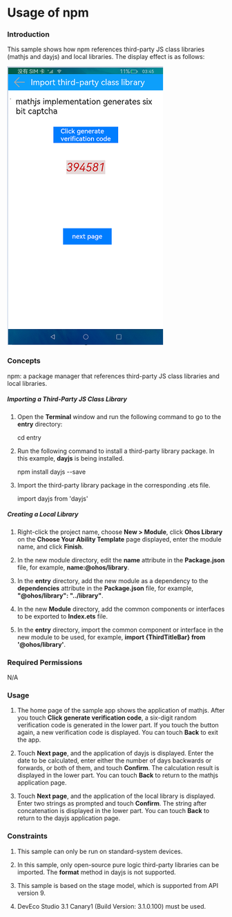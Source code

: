 # Usage of npm

### Introduction

This sample shows how npm references third-party JS class libraries (mathjs and dayjs) and local libraries. The display effect is as follows:

![](./screenshots/en/index.png)

### Concepts

npm: a package manager that references third-party JS class libraries and local libraries.

##### Importing a Third-Party JS Class Library

1. Open the **Terminal** window and run the following command to go to the **entry** directory:

    cd entry

2. Run the following command to install a third-party library package. In this example, **dayjs** is being installed.

    npm install dayjs --save

3. Import the third-party library package in the corresponding .ets file.

    import dayjs from 'dayjs'

##### Creating a Local Library

1. Right-click the project name, choose **New > Module**, click **Ohos Library** on the **Choose Your Ability Template** page displayed, enter the module name, and click **Finish**.

2. In the new module directory, edit the **name** attribute in the **Package.json** file, for example, **name:@ohos/library**.

3. In the **entry** directory, add the new module as a dependency to the **dependencies** attribute in the **Package.json** file, for example, **"@ohos/library": "../library"**.

4. In the new **Module** directory, add the common components or interfaces to be exported to **Index.ets** file.

5. In the **entry** directory, import the common component or interface in the new module to be used, for example, **import {ThirdTitleBar} from '@ohos/library'**.

### Required Permissions

N/A

### Usage

1. The home page of the sample app shows the application of mathjs. After you touch **Click generate verification code**, a six-digit random verification code is generated in the lower part. If you touch the button again, a new verification code is displayed. You can touch **Back** to exit the app.

2. Touch **Next page**, and the application of dayjs is displayed. Enter the date to be calculated, enter either the number of days backwards or forwards, or both of them, and touch **Confirm**. The calculation result is displayed in the lower part. You can touch **Back** to return to the mathjs application page.

3. Touch **Next page**, and the application of the local library is displayed. Enter two strings as prompted and touch **Confirm**. The string after concatenation is displayed in the lower part. You can touch **Back** to return to the dayjs application page.

### Constraints

1. This sample can only be run on standard-system devices.

2. In this sample, only open-source pure logic third-party libraries can be imported. The **format** method in dayjs is not supported.

3. This sample is based on the stage model, which is supported from API version 9.

4. DevEco Studio 3.1 Canary1 (Build Version: 3.1.0.100) must be used.
